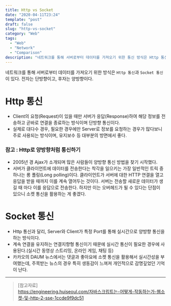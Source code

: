 ```yaml
---
title: Http vs Socket
date: "2020-04-11T23:24"
template: "post"
draft: false
slug: "http-vs-socket"
category: "Web"
tags:
  - "Web"
  - "Network"
  - "Comparison"
description: "네트워크를 통해 서버로부터 데이터를 가져오기 위한 통신 방식은 Http 통신과 Socket 통신 2가지가 있다. 전자는 단방향이고, 후자는 양방향이다."
---
```


네트워크를 통해 서버로부터 데이터를 가져오기 위한 방식은 `Http 통신`과 `Socket 통신`이 있다. 전자는 단방향이고, 후자는 양방향이다.

# Http 통신
- Client의 요청(Request)이 있을 때만 서버가 응답(Response)하여 해당 정보를 전송하고 곧바로 연결을 종료하는 방식이며 단방향 통신이다.
- 실제로 대다수 경우, 필요한 경우에만 Server로 정보를 요청하는 경우가 많다보니 주로 사용되는 방식이며, 유지보수 등 대부분의 방면에서 좋다.

### 참고 : Http로 양방향처럼 통신하기
- 2005년 경 Ajax가 소개되며 많은 사람들이 양방향 통신 방법을 찾기 시작했다.
- 서버가 클라이언트에 데이터를 전송한다는 착각을 일으키는 가장 일반적인 트릭 중 하나는 롱 폴링(Long polling)이다. 클라이언트가 서버에 대한 HTTP 연결을 열고 응답을 받을 때까지 이를 계속 열어두는 것이다. 서버는 전송할 새로운 데이터가 생길 때 마다 이를 응답으로 전송한다. 하지만 이는 오버헤드가 될 수 있다는 단점이 있으니 소켓 통신을 활용하는 게 좋겠다.

# Socket 통신
- Http 통신과 달리, Server와 Client가 특정 Port를 통해 실시간으로 양방향 통신을 하는 방식이다.
- 계속 연결을 유지하는 연결지향형 통신이기 때문에 실시간 통신이 필요한 경우에 사용된다.(실시간 동영상 스트리밍, 온라인 게임, 채팅 등)
- 카카오의 DAUM 뉴스에서는 댓글과 좋아요에 소켓 통신을 활용해서 실시간성을 부여했는데, 주목받는 뉴스의 경우 특히 생동감이 느껴져 개인적으로 감명깊었던 기억이 난다.

---

> [참고자료]  
> https://engineering.huiseoul.com/자바스크립트는-어떻게-작동하는가-웹소켓-및-http-2-sse-1ccde9f9dc51
